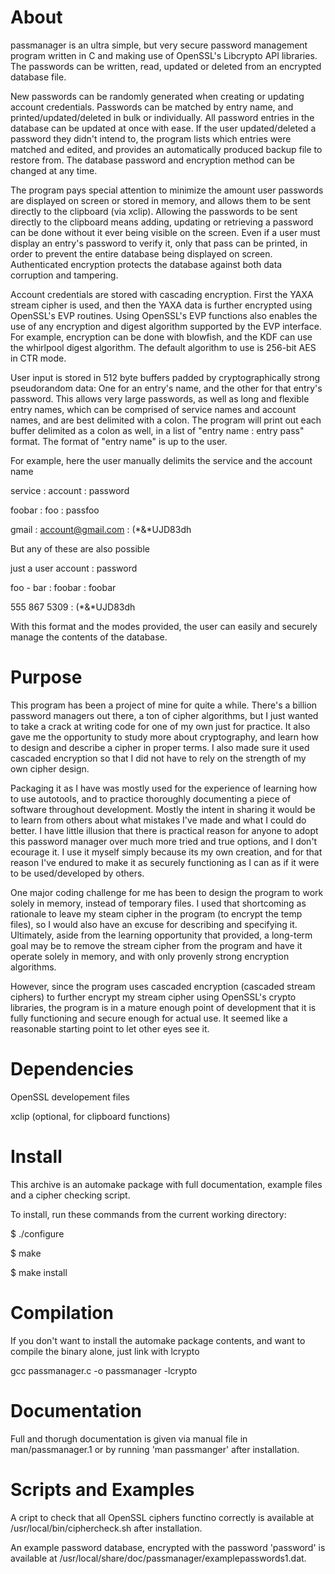 # About
passmanager is an ultra simple, but very secure password management program written in C and making use of OpenSSL's Libcrypto API libraries. The passwords can be written, read, updated or deleted from an encrypted database file.

New passwords can be randomly generated when creating or updating account credentials. Passwords can be matched by entry name, and printed/updated/deleted in bulk or individually. All password entries in the database can be updated at once with ease. If the user updated/deleted a password they didn't intend to, the program lists which entries were matched and edited, and provides an automatically produced backup file to restore from. The database password and encryption method can be changed at any time.

The program pays special attention to minimize the amount user passwords are displayed on screen or stored in memory, and allows them to be sent directly to the clipboard (via xclip). Allowing the passwords to be sent directly to the clipboard means adding, updating or retrieving a password can be done without it ever being visible on the screen. Even if a user must display an entry's password to verify it, only that pass can be printed, in order to prevent the entire database being displayed on screen. Authenticated encryption protects the database against both data corruption and tampering.

Account credentials are stored with cascading encryption. First the YAXA stream cipher is used, and then the YAXA data is further encrypted using OpenSSL's EVP routines. Using OpenSSL's EVP functions also enables the use of any encryption and digest algorithm supported by the EVP interface. For example, encryption can be done with blowfish, and the KDF can use the whirlpool digest algorithm. The default algorithm to use is 256-bit AES in CTR mode.

User input is stored in 512 byte buffers padded by cryptographically strong pseudorandom data: One for an entry's name, and the other for that entry's password. This allows very large passwords, as well as long and flexible entry names, which can be comprised of service names and account names, and are best delimited with a colon. The program will print out each buffer delimited as a colon as well, in a list of "entry name : entry pass" format. The format of "entry name" is up to the user.

For example, here the user manually delimits the service and the account name

service : account : password 

foobar : foo : passfoo 

gmail : account@gmail.com : (*&*UJD83dh

But any of these are also possible

just a user account : password 

foo - bar : foobar : foobar 

555 867 5309 : (*&*UJD83dh

With this format and the modes provided, the user can easily and securely manage the contents of the database.

# Purpose

This program has been a project of mine for quite a while. There's a billion password managers out there, a ton of cipher algorithms, but I just wanted to take a crack at writing code for one of my own just for practice. It also gave me the opportunity to study more about cryptography, and learn how to design and describe a cipher in proper terms. I also made sure it used cascaded encryption so that I did not have to rely on the strength of my own cipher design.

Packaging it as I have was mostly used for the experience of learning how to use autotools, and to practice thoroughly documenting a piece of software throughout development. Mostly the intent in sharing it would be to learn from others about what mistakes I've made and what I could do better. I have little illusion that there is practical reason for anyone to adopt this password manager over much more tried and true options, and I don't ecourage it. I use it myself simply because its my own creation, and for that reason I've endured to make it as securely functioning as I can as if it were to be used/developed by others.

One major coding challenge for me has been to design the program to work solely in memory, instead of temporary files. I used that shortcoming as rationale to leave my steam cipher in the program (to encrypt the temp files), so I would also have an excuse for describing and specifying it. Ultimately, aside from the learning opportunity that provided, a long-term goal may be to remove the stream cipher from the program and have it operate solely in memory, and with only provenly strong encryption algorithms.

However, since the program uses cascaded encryption (cascaded stream ciphers) to further encrypt my stream cipher using OpenSSL's crypto libraries, the program is in a mature enough point of development that it is fully functioning and secure enough for actual use. It seemed like a reasonable starting point to let other eyes see it.

# Dependencies

OpenSSL developement files

xclip (optional, for clipboard functions)

# Install

This archive is an automake package with full documentation, example files and a cipher checking script.

To install, run these commands from the current working directory:

$ ./configure

$ make

$ make install

# Compilation

If you don't want to install the automake package contents, and want to compile the binary alone, just link with lcrypto

gcc passmanager.c -o passmanager -lcrypto

# Documentation

Full and thorugh documentation is given via manual file in man/passmanager.1 or by running 'man passmanger' after installation.

# Scripts and Examples

A cript to check that all OpenSSL ciphers functino correctly is available at /usr/local/bin/ciphercheck.sh after installation.

An example password database, encrypted with the password 'password' is available at /usr/local/share/doc/passmanager/examplepasswords1.dat.

